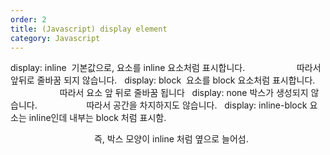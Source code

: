 ```yaml
---
order: 2
title: (Javascript) display element
category: Javascript
---
```


display: inline  기본값으로, 요소를 inline 요소처럼 표시합니다.
                    따라서 앞뒤로 줄바꿈 되지 않습니다.
 
display: block  요소를 block 요소처럼 표시합니다.
                    따라서 요소 앞 뒤로 줄바꿈 됩니다
 
display: none 박스가 생성되지 않습니다.
                   따라서 공간을 차지하지도 않습니다.
 
display: inline-block 요소는 inline인데 내부는 block 처럼 표시함. 

                                  즉, 박스 모양이 inline 처럼 옆으로 늘어섬.

